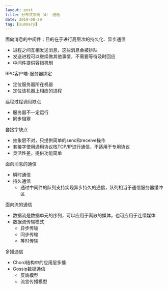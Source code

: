 ```yaml
---
layout: post
title: 分布式系统（4）-通信
date: 2019-08-29
tag: [summary]
---
```


面向消息的中间件：目的在于进行高层次的持久化、异步通信
* 进程之间互相发送消息，这些消息会被排队
* 发送进程可以继续做其他事情，不需要等待及时回应
* 中间件提供容错机制

RPC客户端-服务器绑定
* 定位服务器所在机器
* 定位该机器上相应的进程

远程过程调用缺点
* 服务器不一定运行
* 同步阻塞

套接字缺点
* 抽象层不对，只提供简单的send和receive操作
* 套接字使用通用协议栈TCP/IP进行通信，不适用于专用协议
* 灵活性差，提供功能简单

面向消息的通信
* 瞬时通信
* 持久通信
	- 通过中间件的队列支持实现异步持久的通信，队列相当于通信服务器缓冲区

面向流的通信
* 数据流是数据单元的序列，可以应用于离散的媒体，也可应用于连续媒体
* 数据流传输模式
	- 异步传输
	- 同步传输
	- 等时传输

多播通信
* Chord结构中的应用层多播
* Gossip数据通信
	- 反熵模型
	- 流言传播模型